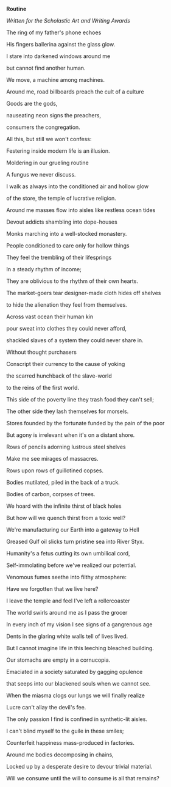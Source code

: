 **Routine**

*Written for the Scholastic Art and Writing Awards*

The ring of my father's phone echoes

His fingers ballerina against the glass glow.

I stare into darkened windows around me

but cannot find another human.

We move, a machine among machines.

Around me, road billboards preach the cult of a culture

Goods are the gods,

nauseating neon signs the preachers,

consumers the congregation.

All this, but still we won't confess:

Festering inside modern life is an illusion.

Moldering in our grueling routine

A fungus we never discuss.

I walk as always into the conditioned air and hollow glow

of the store, the temple of lucrative religion.

Around me masses flow into aisles like restless ocean tides

Devout addicts shambling into dope-houses

Monks marching into a well-stocked monastery.

People conditioned to care only for hollow things

They feel the trembling of their lifesprings

In a steady rhythm of income;

They are oblivious to the rhythm of their own hearts.

The market-goers tear designer-made cloth hides off shelves

to hide the alienation they feel from themselves.

Across vast ocean their human kin

pour sweat into clothes they could never afford,

shackled slaves of a system they could never share in.

Without thought purchasers

Conscript their currency to the cause of yoking

the scarred hunchback of the slave-world

to the reins of the first world.

This side of the poverty line they trash food they can't sell;

The other side they lash themselves for morsels.

Stores founded by the fortunate funded by the pain of the poor

But agony is irrelevant when it's on a distant shore.

Rows of pencils adorning lustrous steel shelves

Make me see mirages of massacres.

Rows upon rows of guillotined copses.

Bodies mutilated, piled in the back of a truck.

Bodies of carbon, corpses of trees.

We hoard with the infinite thirst of black holes

But how will we quench thirst from a toxic well?

We're manufacturing our Earth into a gateway to Hell

Greased Gulf oil slicks turn pristine sea into River Styx.

Humanity's a fetus cutting its own umbilical cord,

Self-immolating before we've realized our potential.

Venomous fumes seethe into filthy atmosphere:

Have we forgotten that we live here?

I leave the temple and feel I've left a rollercoaster

The world swirls around me as I pass the grocer

In every inch of my vision I see signs of a gangrenous age

Dents in the glaring white walls tell of lives lived.

But I cannot imagine life in this leeching bleached building.

Our stomachs are empty in a cornucopia.

Emaciated in a society saturated by gagging opulence

that seeps into our blackened souls when we cannot see.

When the miasma clogs our lungs we will finally realize

Lucre can't allay the devil's fee.

The only passion I find is confined in synthetic-lit aisles.

I can't blind myself to the guile in these smiles;

Counterfeit happiness mass-produced in factories.

Around me bodies decomposing in chains,

Locked up by a desperate desire to devour trivial material.

Will we consume until the will to consume is all that remains?
